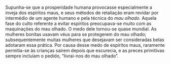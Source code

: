 ﻿Supunha-se que a prosperidade humana provocasse especialmente a inveja dos espíritos maus, e seus métodos de retaliação eram revidar por intermédio de um agente humano e pela técnica do *mau olhado.* Aquela fase do culto referente a evitar espíritos preocupava-se muito com as maquinações do mau olhado. O medo dele tornou-se quase mundial. As mulheres bonitas usavam véus para se protegerem do mau olhado; subsequentemente muitas mulheres que desejavam ser consideradas belas adotaram essa prática. Por causa desse medo de espíritos maus, raramente permitia-se às crianças saírem depois que escurecia, e as preces primitivas sempre incluíam o pedido, “livrai-nos do mau olhado”.